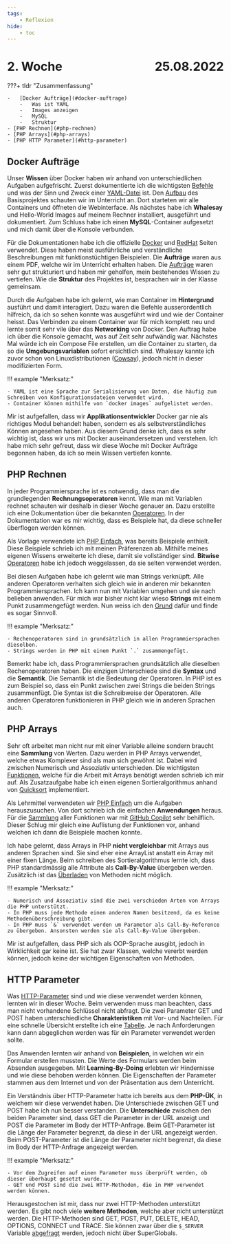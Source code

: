 ```yaml
---
tags:
    - Reflexion
hide:
    - toc
---
```


# 2. Woche <span style="float:right">25.08.2022</span>

???+ tldr "Zusammenfassung"

    -   [Docker Aufträge](#docker-auftrage)
        -   Was ist YAML
        -   Images anzeigen
        -   MySQL
        -   Struktur
    - [PHP Rechnen](#php-rechnen)
    - [PHP Arrays](#php-arrays)
    - [PHP HTTP Parameter](#http-parameter)

## Docker Aufträge

Unser **Wissen** über Docker haben wir anhand von unterschiedlichen Aufgaben aufgefrischt. Zuerst dokumentierte ich die wichtigsten [Befehle](../Docker/Start.md#befehle) und was der Sinn und Zweck einer [YAML-Datei](../Docker/Start.md#yaml) ist. Den [Aufbau](../Appendix/Struktur/Struktur.md) des Basisprojektes schauten wir im Unterricht an. Dort starteten wir alle Containers und öffneten die Webinterface. Als nächstes habe ich **Whalesay** und Hello-World Images auf meinem Rechner installiert, ausgeführt und dokumentiert. Zum Schluss habe ich einen **MySQL**-Container aufgesetzt und mich damit über die Konsole verbunden.

Für die Dokumentationen habe ich die offizielle [Docker](https://www.docker.com/) und [RedHat](https://www.redhat.com/en) Seiten verwendet. Diese haben meist ausführliche und verständliche Beschreibungen mit funktionstüchtigen Beispielen. Die **Aufträge** waren aus einem PDF, welche wir im Unterricht erhalten haben. Die [Aufträge](../Docker/Aufgaben.md) waren sehr gut strukturiert und haben mir geholfen, mein bestehendes Wissen zu vertiefen. Wie die **Struktur** des Projektes ist, besprachen wir in der Klasse gemeinsam.

Durch die Aufgaben habe ich gelernt, wie man Container im **Hintergrund** ausführt und damit interagiert. Dazu waren die Befehle ausserordentlich hilfreich, da ich so sehen konnte was ausgeführt wird und wie der Container heisst. Das Verbinden zu einem Container war für mich komplett neu und lernte somit sehr vile über das **Networking** von Docker. Den Auftrag habe ich über die Konsole gemacht, was auf Zeit sehr aufwändig war. Nächstes Mal würde ich ein Compose File erstellen, um die Container zu starten, da so die **Umgebungsvariablen** sofort ersichtlich sind. Whalesay kannte ich zuvor schon von Linuxdistributionen ([Cowsay](https://cowsay.morecode.org/)), jedoch nicht in dieser modifizierten Form.

!!! example "Merksatz:"

    - YAML ist eine Sprache zur Serialisierung von Daten, die häufig zum Schreiben von Konfigurationsdateien verwendet wird.
    - Container können mithilfe von `docker images` aufgelistet werden.

Mir ist aufgefallen, dass wir **Applikationsentwickler** Docker gar nie als richtiges Modul behandelt haben, sondern es als selbstverständliches Können angesehen haben. Aus diesem Grund denke ich, dass es sehr wichtig ist, dass wir uns mit Docker auseinandersetzen und verstehen. Ich habe mich sehr gefreut, dass wir diese Woche mit Docker Aufträge begonnen haben, da ich so mein Wissen vertiefen konnte.

## PHP Rechnen

In jeder Programmiersprache ist es notwendig, dass man die grundlegenden **Rechnungsoperatoren** kennt. Wie man mit Variablen rechnet schauten wir deshalb in dieser Woche genauer an. Dazu erstellte ich eine Dokumentation über die bekannten [Operatoren](../PHP/Aufgaben/Rechnen.md). In der Dokumentation war es mir wichtig, dass es Beispiele hat, da diese schneller überflogen werden können.

Als Vorlage verwendete ich [PHP Einfach](https://www.php-einfach.de/php-tutorial/rechnen-mit-variablen/), was bereits Beispiele enthielt. Diese Beispiele schrieb ich mit meinen Präferenzen ab. Mithilfe meines eigenen Wissens erweiterte ich diese, damit sie vollständiger sind. **Bitwise** [Operatoren](https://www.educba.com/bitwise-operators-in-php/) habe ich jedoch weggelassen, da sie selten verwendet werden.

Bei diesen Aufgaben habe ich gelernt wie man Strings verknüpft. Alle anderen Operatoren verhalten sich gleich wie in anderen mir bekannten Programmiersprachen. Ich kann nun mit Variablen umgehen und sie nach belieben anwenden. Für mich war bisher nicht klar wieso **Strings** mit einem Punkt zusammengefügt werden. Nun weiss ich den [Grund](../PHP/Aufgaben/Rechnen.md#strings) dafür und finde es sogar Sinnvoll.

!!! example "Merksatz:"

    - Rechenoperatoren sind in grundsätzlich in allen Programmiersprachen dieselben.
    - Strings werden in PHP mit einem Punkt `.` zusammengefügt.

Bemerkt habe ich, dass Programmiersprachen grundsätzlich alle dieselben Rechenoperatoren haben. Die einzigen Unterschiede sind die **Syntax** und die **Semantik**. Die Semantik ist die Bedeutung der Operatoren. In PHP ist es zum Beispiel so, dass ein Punkt zwischen zwei Strings die beiden Strings zusammenfügt. Die Syntax ist die Schreibweise der Operatoren. Alle anderen Operatoren funktionieren in PHP gleich wie in anderen Sprachen auch.

## PHP Arrays

Sehr oft arbeitet man nicht nur mit einer Variable alleine sondern braucht eine **Sammlung** von Werten. Dazu werden in PHP Arrays verwendet, welche etwas Komplexer sind als man sich gewöhnt ist. Dabei wird zwischen Numerisch und Assoziativ unterschieden. Die wichtigsten [Funktionen](../PHP/Aufgaben/Arrays.md), welche für die Arbeit mit Arrays benötigt werden schrieb ich mir auf. Als Zusatzaufgabe habe ich einen eigenen Sortieralgorithmus anhand von [Quicksort](../PHP/Appendix/Sortieren.md) implementiert.

Als Lehrmittel verwendeten wir [PHP Einfach](https://www.php-einfach.de/php-tutorial/php-array/) um die Aufgaben herauszusuchen. Von dort schrieb ich die einfachen **Anwendungen** heraus. Für die [Sammlung](../PHP/Appendix/ArrayFunktionen.md) aller Funktionen war mit [GitHub Copilot](https://github.com/features/copilot/) sehr behilflich. Dieser Schlug mir gleich eine Auflistung der Funktionen vor, anhand welchen ich dann die Beispiele machen konnte.

Ich habe gelernt, dass Arrays in PHP **nicht vergleichbar** mit Arrays aus anderen Sprachen sind. Sie sind eher eine ArrayList anstatt ein Array mit einer fixen Länge. Beim schreiben des Sortieralgorithmus lernte ich, dass PHP standardmässig alle Attribute als **Call-By-Value** übergeben werden. Zusätzlich ist das [Überladen](../PHP/OOP.md#uberladen) von Methoden nicht möglich.

!!! example "Merksatz:"

    - Numerisch und Assoziativ sind die zwei verschieden Arten von Arrays die PHP unterstützt.
    - In PHP muss jede Methode einen anderen Namen besitzend, da es keine Methodenüberschreibung gibt.
    - In PHP muss `&` verwendet werden um Parameter als Call-By-Reference zu übergeben. Ansonsten werden sie als Call-By-Value übergeben.

Mir ist aufgefallen, dass PHP sich als OOP-Sprache ausgibt, jedoch in Wirklichkeit gar keine ist. Sie hat zwar Klassen, welche vererbt werden können, jedoch keine der wichtigen Eigenschaften von Methoden.

## HTTP Parameter

Was [HTTP-Parameter](../PHP/Aufgaben/HTTP-Parameter.md) sind und wie diese verwendet werden können, lernten wir in dieser Woche. Beim verwenden muss man beachten, dass man nicht vorhandene Schlüssel nicht abfragt. Die zwei Parameter GET und POST haben unterschiedliche **Charakteristiken** mit Vor- und Nachteilen. Für eine schnelle Übersicht erstellte ich eine [Tabelle](../PHP/Aufgaben/HTTP-Parameter.md#anwendungsfälle). Je nach Anforderungen kann dann abgeglichen werden was für ein Parameter verwendet werden sollte.

Das Anwenden lernten wir anhand von **Beispielen**, in welchen wir ein Formular erstellen mussten. Die Werte des Formulars werden beim Absenden ausgegeben. Mit **Learning-By-Doing** erlebten wir Hindernisse und wie diese behoben werden können. Die Eigenschaften der Parameter stammen aus dem Internet und von der Präsentation aus dem Unterricht.

Ein Verständnis über HTTP-Parameter hatte ich bereits aus dem **PHP-ÜK**, in welchem wir diese verwendet haben. Die Unterschiede zwischen GET und POST habe ich nun besser verstanden. Die **Unterschiede** zwischen den beiden Parameter sind, dass GET die Parameter in der URL anzeigt und POST die Parameter im Body der HTTP-Anfrage. Beim GET-Parameter ist die Länge der Parameter begrenzt, da diese in der URL angezeigt werden. Beim POST-Parameter ist die Länge der Parameter nicht begrenzt, da diese im Body der HTTP-Anfrage angezeigt werden.

!!! example "Merksatz:"

    - Vor dem Zugreifen auf einen Parameter muss überprüft werden, ob dieser überhaupt gesetzt wurde.
    - GET und POST sind die zwei HTTP-Methoden, die in PHP verwendet werden können.

Herausgestochen ist mir, dass nur zwei HTTP-Methoden unterstützt werden. Es gibt noch viele **weitere Methoden**, welche aber nicht unterstützt werden. Die HTTP-Methoden sind GET, POST, PUT, DELETE, HEAD, OPTIONS, CONNECT und TRACE. Sie können zwar über die `$_SERVER` Variable [abgefragt](https://stackoverflow.com/questions/27941207/http-protocols-put-and-delete-and-their-usage-in-php) werden, jedoch nicht über SuperGlobals.
